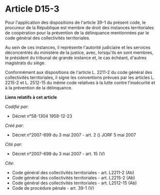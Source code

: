 # Article D15-3

Pour l'application des dispositions de l'article 39-1 du présent code, le procureur de la République est membre de droit des
instances territoriales de coopération pour la prévention de la délinquance mentionnées par le code général des collectivités
territoriales. 

Au sein de ces instances, il représente l'autorité judiciaire et les services déconcentrés du ministère de la justice, avec,
lorsqu'ils en sont membres, le président du tribunal de grande instance et, le cas échéant, d'autres magistrats du siège. 

Conformément aux dispositions de l'article L. 2211-2 du code général des collectivités territoriales, il signe les
conventions prévues par les articles L. 2215-2 et L. 2512-15 du même code relatives à la lutte contre l'insécurité et à la
prévention de la délinquance.

**Liens relatifs à cet article**

_Codifié par_:

  - Décret n°58-1304 1958-12-23

_Créé par_:

  - Décret n°2007-699 du 3 mai 2007 - art. 2 () JORF 5 mai 2007

_Cité par_:

  - Décret n°2007-699 du 3 mai 2007 - art. 15 (V)

_Cite_:

  - Code général des collectivités territoriales - art. L2211-2 (Ab)
  - Code général des collectivités territoriales - art. L2215-2 (Ab)
  - Code général des collectivités territoriales - art. L2512-15 (Ab)
  - Code de procédure pénale - art. 39-1 (V)
